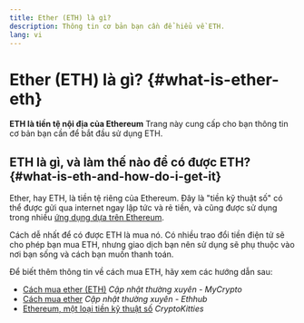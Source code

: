 ```yaml
---
title: Ether (ETH) là gì?
description: Thông tin cơ bản bạn cần để hiểu về ETH.
lang: vi
---
```


# Ether (ETH) là gì? {#what-is-ether-eth}

<div class="featured">

**ETH là tiền tệ nội địa của Ethereum** Trang này cung cấp cho bạn thông tin cơ bản bạn cần để bắt đầu sử dụng ETH.

</div>

## ETH là gì, và làm thế nào để có được ETH? {#what-is-eth-and-how-do-i-get-it}

Ether, hay ETH, là tiền tệ riêng của Ethereum. Đây là "tiền kỹ thuật số" có thể được gửi qua internet ngay lập tức và rẻ tiền, và cũng được sử dụng trong nhiều [ứng dụng dựa trên Ethereum](/vi/dapps/).

Cách dễ nhất để có được ETH là mua nó. Có nhiều trao đổi tiền điện tử sẽ cho phép bạn mua ETH, nhưng giao dịch bạn nên sử dụng sẽ phụ thuộc vào nơi bạn sống và cách bạn muốn thanh toán.

Để biết thêm thông tin về cách mua ETH, hãy xem các hướng dẫn sau:

- [Cách mua ether (ETH)](https://support.mycrypto.com/how-to/getting-started/how-to-buy-ether-with-usd) _Cập nhật thường xuyên - MyCrypto_
- [Cách mua ether](https://docs.ethhub.io/using-ethereum/how-to-buy-ether/) _Cập nhật thường xuyên - Ethhub_
- [Ethereum, một loại tiền kỹ thuật số](https://www.cryptokitties.co/faq#ethereum-a-digital-currency) _CryptoKitties_
